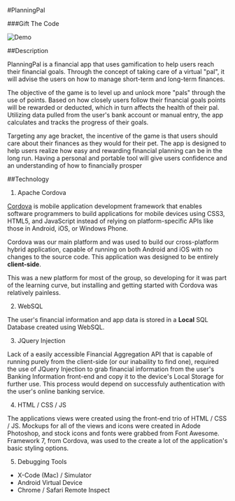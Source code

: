 #PlanningPal

###Gift The Code

![Demo](../Gift_The_Code/www/img/planningpal_demo_video.gif?raw=true "Planning Pal Demo")

##Description

PlanningPal is a financial app that uses gamification to help users reach their financial goals. Through the concept of taking care of a virtual "pal", it will advise the users on how to manage short-term and long-term finances.

The objective of the game is to level up and unlock more "pals" through the use of points. Based on how closely users follow their financial goals points will be rewarded or deducted, which in turn affects the health of their pal. Utilizing data pulled from the user's bank account or manual entry, the app calculates and tracks the progress of their goals.

Targeting any age bracket, the incentive of the game is that users should care about their finances as they would for their pet. The app is designed to help users realize how easy and rewarding financial planning can be in the long run. Having a personal and portable tool will give users confidence and an understanding of how to financially prosper

##Technology

1. Apache Cordova 

  [Cordova](https://cordova.apache.org/) is mobile application development framework that enables software programmers to build applications for mobile devices using CSS3, HTML5, and JavaScript instead of relying on platform-specific APIs like those in Android, iOS, or Windows Phone. 
  
  Cordova was our main platform and was used to build our cross-platform hybrid application, capable of running on both Android and iOS with no changes to the source code. This application was designed to be entirely __client-side__.

  This was a new platform for most of the group, so developing for it was part of the learning curve, but installing and getting started with Cordova was relatively painless.

2. WebSQL 

  The user's financial information and app data is stored in a __Local__ SQL Database created using WebSQL.

3. JQuery Injection 

  Lack of a easily accessible Financial Aggregation API that is capable of running purely from the client-side (or our inabaility to find one), required the use of JQuery Injection to grab financial information from the user's Banking Information front-end and copy it to the device's Local Storage for further use. This process would depend on successfuly authentication with the user's online banking service.

4. HTML / CSS / JS 

  The applications views were created using the front-end trio of HTML / CSS / JS. Mockups for all of the views and icons were created in Adode Photoshop, and stock icons and fonts were grabbed from Font Awesome. Framework 7, from Cordova, was used to the create a lot of the application's basic styling options.

5. Debugging Tools
  - X-Code (Mac) / Simulator
  - Android Virtual Device
  - Chrome / Safari Remote Inspect

